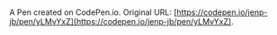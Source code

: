 # 

A Pen created on CodePen.io. Original URL: [https://codepen.io/jenp-jb/pen/yLMvYxZ](https://codepen.io/jenp-jb/pen/yLMvYxZ).


